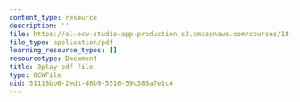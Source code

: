 ```yaml
---
content_type: resource
description: ''
file: https://ol-ocw-studio-app-production.s3.amazonaws.com/courses/18-01sc-single-variable-calculus-fall-2010/51118bb62ed1d8b9551659c388a7e1c4_al2lzKq4o5E.pdf
file_type: application/pdf
learning_resource_types: []
resourcetype: Document
title: 3play pdf file
type: OCWFile
uid: 51118bb6-2ed1-d8b9-5516-59c388a7e1c4
---
```

